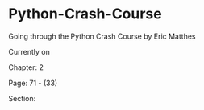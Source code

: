 # Python-Crash-Course
Going through the Python Crash Course by Eric Matthes


Currently on 

  Chapter: 2

  Page: 71 - (33)

  Section: 
